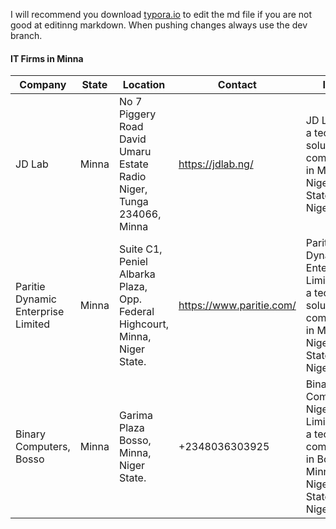 I will recommend you download [typora.io](https://typora.io/) to edit the md file if you are not good at editinng markdown. When pushing changes always use the dev branch.

#### IT Firms in Minna

| Company                            | State | Location                                                     | Contact                  | Info                                                         |
| ---------------------------------- | ----- | ------------------------------------------------------------ | ------------------------ | ------------------------------------------------------------ |
| JD Lab                             | Minna | No 7 Piggery Road David Umaru Estate Radio Niger, Tunga 234066, Minna | https://jdlab.ng/        | JD LAB is a tech solution company in Minna, Niger State, Nigeria. |
| Paritie Dynamic Enterprise Limited | Minna | Suite C1, Peniel Albarka Plaza, Opp. Federal Highcourt, Minna, Niger State. | https://www.paritie.com/ | Paritie Dynamic Enterprise Limited is a tech solution company in Minna, Niger State, Nigeria. |
| Binary Computers, Bosso | Minna | Garima Plaza Bosso, Minna, Niger State. | +2348036303925 | Binary Computers Nigeria Limited is a tech company in Bosso, Minna, Niger State, Nigeria. |




